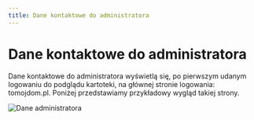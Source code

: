 ```yaml
---
title: Dane kontaktowe do administratora
---
```


# Dane kontaktowe do administratora

Dane kontaktowe do administratora wyświetlą się, po pierwszym udanym logowaniu do podglądu kartoteki, na głównej stronie logowania: tomojdom.pl. Poniżej przedstawiamy przykładowy wygląd takiej strony.

![Dane administratora](daneadmina1.png)